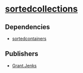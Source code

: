 # [sortedcollections](https://pypi.org/project/sortedcollections)

## Dependencies
- [sortedcontainers](packages/s/sortedcontainers.md)



## Publishers
- [Grant.Jenks](https://pypi.org/user/Grant.Jenks)

